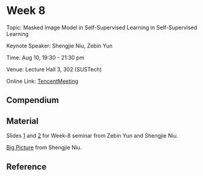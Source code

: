 # Week 8

Topic: Masked Image Model in Self-Supervised Learning in Self-Supervised Learning

Keynote Speaker: Shengjie Niu, Zebin Yun

Time: Aug 10, 19:30 - 21:30 pm

Venue: Lecture Hall 3, 302 (SUSTech)

Online Link: [TencentMeeting](https://meeting.tencent.com/dm/ciI4lpALLhxz)

## Compendium

## Material

Slides [1](https://nbviewer.org/github/niusj03/23summer/blob/master/content/docs/pdfs/Week8_Yun.pdf) and [2](https://nbviewer.org/github/niusj03/23summer/blob/master/content/docs/pdfs/Week8_Niu.pdf) for Week-8 seminar from Zebin Yun and Shengjie Niu.

[Big Picture](https://nbviewer.org/github/niusj03/23summer/blob/master/content/docs/pdfs/BigP.pdf) from Shengjie Niu.



## Reference